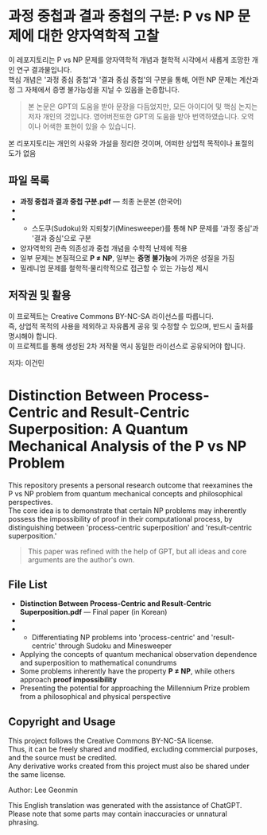 # 과정 중첩과 결과 중첩의 구분: P vs NP 문제에 대한 양자역학적 고찰

이 레포지토리는 P vs NP 문제를 양자역학적 개념과 철학적 시각에서 새롭게 조망한 개인 연구 결과물입니다.  
핵심 개념은 '과정 중심 중첩'과 '결과 중심 중첩'의 구분을 통해, 어떤 NP 문제는 계산과정 그 자체에서 증명 불가능성을 지닐 수 있음을 논증합니다.

> 본 논문은 GPT의 도움을 받아 문장을 다듬었지만, 모든 아이디어 및 핵심 논지는 저자 개인의 것입니다.
> 영어버전또한 GPT의 도움을 받아 번역하였습니다. 오역이나 어색한 표현이 있을 수 있습니다.

본 리포지토리는 개인의 사유와 가설을 정리한 것이며, 어떠한 상업적 목적이나 표절의도가 없음

## 파일 목록

- **과정 중첩과 결과 중첩 구분.pdf** — 최종 논문본 (한국어)
- 
- - 스도쿠(Sudoku)와 지뢰찾기(Minesweeper)를 통해 NP 문제를 '과정 중심'과 '결과 중심'으로 구분
- 양자역학의 관측 의존성과 중첩 개념을 수학적 난제에 적용
- 일부 문제는 본질적으로 **P ≠ NP**, 일부는 **증명 불가능**에 가까운 성질을 가짐
- 밀레니엄 문제를 철학적·물리학적으로 접근할 수 있는 가능성 제시

## 저작권 및 활용
이 프로젝트는 Creative Commons BY-NC-SA 라이선스를 따릅니다.  
즉, 상업적 목적의 사용을 제외하고 자유롭게 공유 및 수정할 수 있으며, 반드시 출처를 명시해야 합니다.  
이 프로젝트를 통해 생성된 2차 저작물 역시 동일한 라이선스로 공유되어야 합니다.

저자: 이건민

# Distinction Between Process-Centric and Result-Centric Superposition: A Quantum Mechanical Analysis of the P vs NP Problem

This repository presents a personal research outcome that reexamines the P vs NP problem from quantum mechanical concepts and philosophical perspectives.  
The core idea is to demonstrate that certain NP problems may inherently possess the impossibility of proof in their computational process, by distinguishing between 'process-centric superposition' and 'result-centric superposition.'

> This paper was refined with the help of GPT, but all ideas and core arguments are the author's own.

## File List

- **Distinction Between Process-Centric and Result-Centric Superposition.pdf** — Final paper (in Korean)
- 
- - Differentiating NP problems into 'process-centric' and 'result-centric' through Sudoku and Minesweeper
- Applying the concepts of quantum mechanical observation dependence and superposition to mathematical conundrums
- Some problems inherently have the property **P ≠ NP**, while others approach **proof impossibility**
- Presenting the potential for approaching the Millennium Prize problem from a philosophical and physical perspective

## Copyright and Usage
This project follows the Creative Commons BY-NC-SA license.  
Thus, it can be freely shared and modified, excluding commercial purposes, and the source must be credited.  
Any derivative works created from this project must also be shared under the same license.

Author: Lee Geonmin

This English translation was generated with the assistance of ChatGPT. Please note that some parts may contain inaccuracies or unnatural phrasing.
